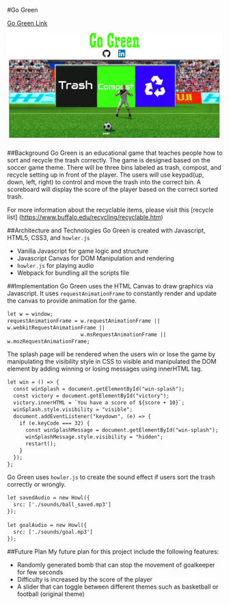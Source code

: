 #Go Green

[Go Green Link](https://huijunyam.github.io/GoGreen/)

![image of game design](./images/game_design.png)

##Background
Go Green is an educational game that teaches people how to sort and recycle the trash correctly. The game is designed based on the soccer game theme. There will be three bins labeled as trash, compost, and recycle setting up in front of the player. The users will use keypad(up, down, left, right) to control and move the trash into the correct bin. A scoreboard will display the score of the player based on the correct sorted trash.  

For more information about the recyclable items, please visit this [recycle list] (https://www.buffalo.edu/recycling/recyclable.htm)

##Architecture and Technologies
Go Green is created with Javascript, HTML5, CSS3, and `howler.js`
- Vanilla Javascript for game logic and structure
- Javascript Canvas for DOM Manipulation and rendering
- `howler.js` for playing audio
- Webpack for bundling all the scripts file

##Implementation
Go Green uses the HTML Canvas to draw graphics via Javascript. It uses `requestAnimationFrame` to constantly render and update the canvas to provide animation for the game.
```
let w = window;
requestAnimationFrame = w.requestAnimationFrame || w.webkitRequestAnimationFrame ||
                        w.msRequestAnimationFrame || w.mozRequestAnimationFrame;
```

The splash page will be rendered when the users win or lose the game by manipulating the visibility style in CSS to visible and manipulated the DOM element by adding winning or losing messages using innerHTML tag.
```
let win = () => {
  const winSplash = document.getElementById("win-splash");
  const victory = document.getElementById("victory");
  victory.innerHTML = `You have a score of ${score + 10}`;
  winSplash.style.visibility = "visible";
  document.addEventListener("keydown", (e) => {
    if (e.keyCode === 32) {
      const winSplashMessage = document.getElementById("win-splash");
      winSplashMessage.style.visibility = "hidden";
      restart();
    }
  });
};
```

Go Green uses `howler.js` to create the sound effect if users sort the trash correctly or wrongly.
```
let savedAudio = new Howl({
  src: ['./sounds/ball_saved.mp3']
});

let goalAudio = new Howl({
  src: ['./sounds/goal.mp3']
});
```

##Future Plan
My future plan for this project include the following features:
- Randomly generated bomb that can stop the movement of goalkeeper for few seconds
- Difficulty is increased by the score of the player
- A slider that can toggle between different themes such as basketball or football (original theme)
